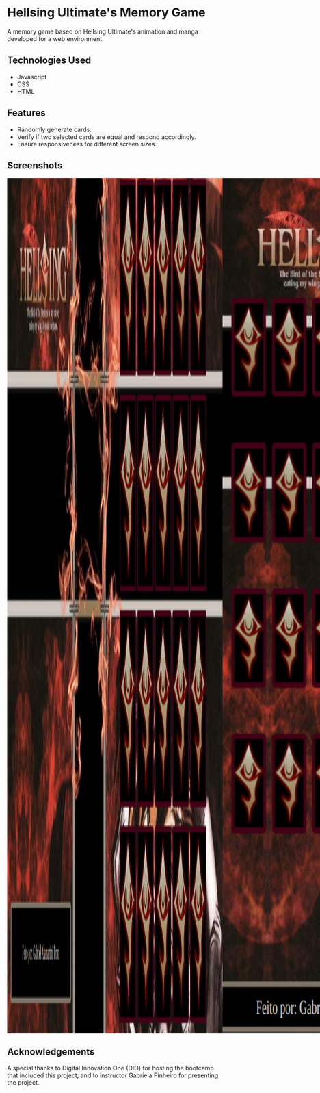 # Hellsing Ultimate's Memory Game
A memory game based on Hellsing Ultimate's animation and manga developed for a web environment.

## Technologies Used
- Javascript
- CSS
- HTML

## Features
- Randomly generate cards.
- Verify if two selected cards are equal and respond accordingly.
- Ensure responsiveness for different screen sizes.

## Screenshots
<div style="display: flex;">
  <img src="./assets/imagens/mainScreen.png" alt="Main screen" style="height: 50vh;">
  <img src="./assets/imagens/mobileSreen.png" alt="Mobile screen" style="height: 50vh;">
</div>

## Acknowledgements
A special thanks to Digital Innovation One (DIO) for hosting the bootcamp that included this project, and to instructor Gabriela Pinheiro for presenting the project.

